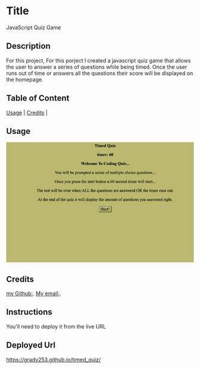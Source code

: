  # Title
  JavaScript Quiz Game
 ## Description
 For this project, For this porject I created a javascript quiz game that allows the user to answer a series of questions while being timed. Once the user runs out of time or answers all the questions their score will be displayed on the homepage. 

 ## Table of Content
 [Usage](#usage) |
 [Credits](#credits) |
 ## Usage
 ![JavaScript Game](Assets/image/Quiz.png)
 ## Credits
 [my Github:](https://www.github.com/Grady253).
 [My email:](mailto:Grady.andre2@gmail.com).

 ## Instructions
 You'll need to deploy it from the live URL

 ## Deployed Url
 https://grady253.github.io/timed_quiz/
